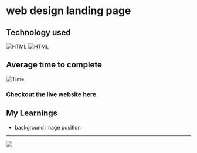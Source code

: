 # web design landing page

## Technology used
![HTML](https://img.shields.io/badge/HTML-Yes-blue.svg) [![HTML](https://img.shields.io/badge/CSS-Yes-blue.svg)]()

## Average time to complete

![Time](https://img.shields.io/badge/Time%20Taken-8hrs-green.svg)


### Checkout the live website [here](https://mayankraj-lcp08.netlify.app/).

## My Learnings

- background image position

---
<img src="./images/12.pmg" max-width=600px>

